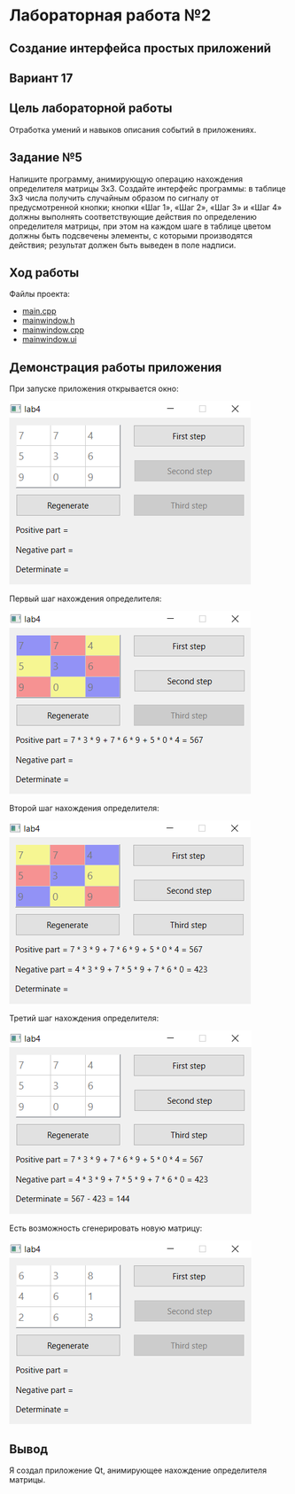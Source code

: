 # Лабораторная работа №2

## Создание интерфейса простых приложений

## Вариант 17

## Цель лабораторной работы

Отработка умений и навыков описания событий в приложениях.

## Задание №5

Напишите программу, анимирующую операцию нахождения определителя матрицы 3х3. Создайте интерфейс программы: в таблице 3х3 числа получить случайным образом по сигналу от предусмотренной кнопки; кнопки «Шаг 1», «Шаг 2», «Шаг 3» и «Шаг 4» должны выполнять соответствующие действия по определению определителя матрицы, при этом на каждом шаге в таблице цветом должны быть подсвечены элементы, с которыми производятся действия; результат должен быть выведен в поле надписи.

## Ход работы

Файлы проекта:

-  [main.cpp](./src/main.cpp)
-  [mainwindow.h](./src/mainwindow.h)
-  [mainwindow.cpp](./src/mainwindow.cpp)
-  [mainwindow.ui](./src/mainwindow.ui)

## Демонстрация работы приложения

При запуске приложения открывается окно:

![image](images/image.png)

Первый шаг нахождения определителя:

![image](images/image-1.png)

Второй шаг нахождения определителя:

![image](images/image-2.png)

Третий шаг нахождения определителя:

![image](images/image-3.png)

Есть возможность сгенерировать новую матрицу:

![immage](images/image-4.png)

## Вывод

Я создал приложение Qt, анимирующее нахождение определителя матрицы.
